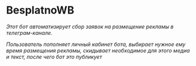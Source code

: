# BesplatnoWB

*Этот бот автоматизирует сбор заявок на размещение рекламы в телеграм-канале.* 

*Пользователь пополняет личный кабинет бота, выбирает нужное ему время размещения рекламы, скидывает необходимое для этого медиа и текст, после чего бот это публикует*

